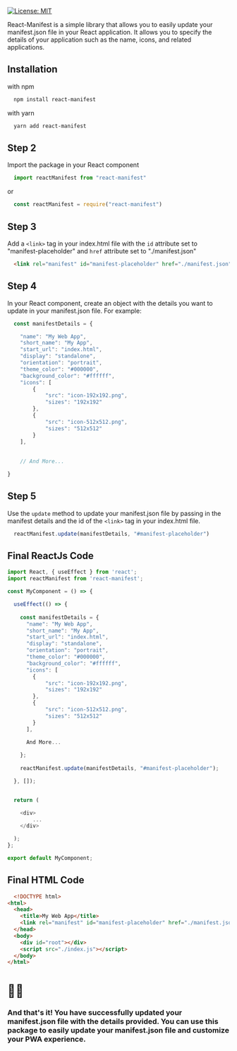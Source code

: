 [![License: MIT](https://img.shields.io/badge/License-MIT-yellow.svg)](https://github.com/arshad-yaseen/react-manifest/blob/main/LICENCE) 
 
 React-Manifest is a simple library that allows you to easily update your manifest.json file in your React application. It allows you to specify the details of your application such as the name, icons, and related applications.



## Installation

with npm

```bash
  npm install react-manifest

```

with yarn

```bash
  yarn add react-manifest

```

## Step 2
Import the package in your React component

```javascript
  import reactManifest from "react-manifest"

```
or

```javascript
  const reactManifest = require("react-manifest")

```
## Step 3

Add a `<link>` tag in your index.html file with the `id` attribute set to "manifest-placeholder" and `href` attribute set to "./manifest.json"

```html
  <link rel="manifest" id="manifest-placeholder" href="./manifest.json"  />

```

## Step 4

In your React component, create an object with the details you want to update in your manifest.json file. For example:

```javascript
  const manifestDetails = {

    "name": "My Web App",
    "short_name": "My App",
    "start_url": "index.html",
    "display": "standalone",
    "orientation": "portrait",
    "theme_color": "#000000",
    "background_color": "#ffffff",
    "icons": [
        {
            "src": "icon-192x192.png",
            "sizes": "192x192"
        },
        {
            "src": "icon-512x512.png",
            "sizes": "512x512"
        }
    ],
    
    
    // And More...

}


```

## Step 5

Use the `update` method to update your manifest.json file by passing in the manifest details and the id of the `<link>` tag in your index.html file.

```javascript
  reactManifest.update(manifestDetails, "#manifest-placeholder")
```

## Final ReactJs Code

```javascript
import React, { useEffect } from 'react';
import reactManifest from 'react-manifest';

const MyComponent = () => {

  useEffect(() => {
      
    const manifestDetails = {
      "name": "My Web App",
      "short_name": "My App",
      "start_url": "index.html",
      "display": "standalone",
      "orientation": "portrait",
      "theme_color": "#000000",
      "background_color": "#ffffff",
      "icons": [
        {
            "src": "icon-192x192.png",
            "sizes": "192x192"
        },
        {
            "src": "icon-512x512.png",
            "sizes": "512x512"
        }
      ],
      
      And More...

    };
  
    reactManifest.update(manifestDetails, "#manifest-placeholder");

  }, []); 


  return (

    <div>
        ...
    </div>

  );
};

export default MyComponent;

```

## Final HTML Code

```html
  <!DOCTYPE html>
<html>
  <head>
    <title>My Web App</title>
    <link rel="manifest" id="manifest-placeholder" href="./manifest.json"  />
  </head>
  <body>
    <div id="root"></div>
    <script src="./index.js"></script>
  </body>
</html>

```

# 💖✨ 
### And that's it! You have successfully updated your manifest.json file with the details provided. You can use this package to easily update your manifest.json file and customize your PWA experience.